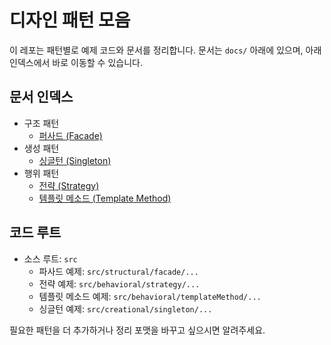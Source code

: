 # 디자인 패턴 모음

이 레포는 패턴별로 예제 코드와 문서를 정리합니다. 문서는 `docs/` 아래에 있으며, 아래 인덱스에서 바로 이동할 수 있습니다.

## 문서 인덱스

- 구조 패턴
   - [퍼사드 (Facade)](<docs/퍼사드(Facade).md>)
- 생성 패턴
   - [싱글턴 (Singleton)](<docs/싱글턴(Singleton).md>)
- 행위 패턴
   - [전략 (Strategy)](<docs/전략(Strategy).md>)
   - [템플릿 메소드 (Template Method)](<docs/템플릿메소드(TeamplateMethod).md>)

## 코드 루트
- 소스 루트: `src`
  - 파사드 예제: `src/structural/facade/...`
  - 전략 예제: `src/behavioral/strategy/...`
  - 템플릿 메소드 예제: `src/behavioral/templateMethod/...`
  - 싱글턴 예제: `src/creational/singleton/...`

필요한 패턴을 더 추가하거나 정리 포맷을 바꾸고 싶으시면 알려주세요.
